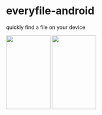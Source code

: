 # everyfile-android
quickly find a file on your device

<img src="https://github.com/sleepchild/everyfile-android/releases/download/20220518_1414/s3.png" width='120px' height='200px'/>
<img src="https://github.com/sleepchild/everyfile-android/releases/download/20220518_1414/s2.png" width='120px' height='200px'/>
